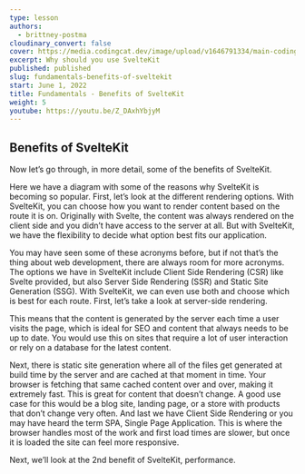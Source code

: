 ```yaml
---
type: lesson
authors:
  - brittney-postma
cloudinary_convert: false
cover: https://media.codingcat.dev/image/upload/v1646791334/main-codingcatdev-photo/Intro_to_Svelte.png
excerpt: Why should you use SvelteKit
published: published
slug: fundamentals-benefits-of-sveltekit
start: June 1, 2022
title: Fundamentals - Benefits of SvelteKit
weight: 5
youtube: https://youtu.be/Z_DAxhYbjyM
---
```


## Benefits of SvelteKit

Now let’s go through, in more detail, some of the benefits of SvelteKit.

Here we have a diagram with some of the reasons why SvelteKit is becoming so popular. First, let’s look at the different rendering options. With SvelteKit, you can choose how you want to render content based on the route it is on. Originally with Svelte, the content was always rendered on the client side and you didn’t have access to the server at all. But with SvelteKit, we have the flexibility to decide what option best fits our application.

You may have seen some of these acronyms before, but if not that’s the thing about web development, there are always room for more acronyms. The options we have in SvelteKit include Client Side Rendering (CSR) like Svelte provided, but also Server Side Rendering (SSR) and Static Site Generation (SSG). With SvelteKit, we can even use both and choose which is best for each route. First, let’s take a look at server-side rendering.

This means that the content is generated by the server each time a user visits the page, which is ideal for SEO and content that always needs to be up to date. You would use this on sites that require a lot of user interaction or rely on a database for the latest content.

Next, there is static site generation where all of the files get generated at build time by the server and are cached at that moment in time. Your browser is fetching that same cached content over and over, making it extremely fast. This is great for content that doesn’t change. A good use case for this would be a blog site, landing page, or a store with products that don’t change very often. And last we have Client Side Rendering or you may have heard the term SPA, Single Page Application. This is where the browser handles most of the work and first load times are slower, but once it is loaded the site can feel more responsive.

Next, we’ll look at the 2nd benefit of SvelteKit, performance.
